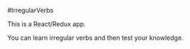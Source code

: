 #IrregularVerbs

This is a React/Redux app. 

You can learn irregular verbs and then test your knowledge.
